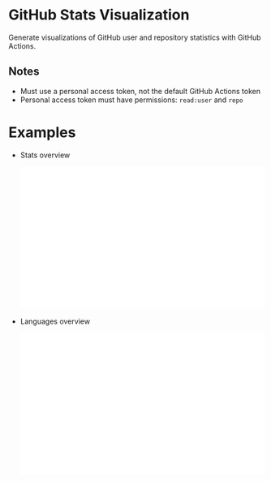 # GitHub Stats Visualization

Generate visualizations of GitHub user and repository statistics with GitHub
Actions.

## Notes

- Must use a personal access token, not the default GitHub Actions token
- Personal access token must have permissions: `read:user` and `repo`

# Examples

- Stats overview

  ![](https://github.com/jstrieb/github-stats/blob/master/generated/overview.svg)

- Languages overview

  ![](https://github.com/jstrieb/github-stats/blob/master/generated/languages.svg)
